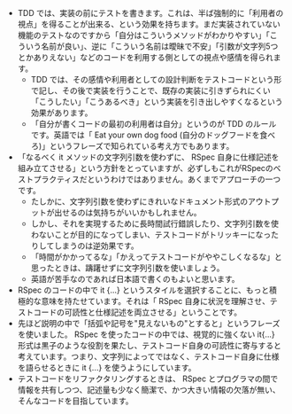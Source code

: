 * TDD では、実装の前にテストを書きます。これは、半ば強制的に「利用者の視点」を得ることが出来る、という効果を持ちます。まだ実装されていない機能のテストなのですから「自分はこういうメソッドがわかりやすい」「こういう名前が良い」、逆に「こういう名前は曖昧で不安」「引数が文字列5つとかありえない」などのコードを利用する側としての視点や感情を得られます。
  * TDD では、その感情や利用者としての設計判断をテストコードという形で記し、その後で実装を行うことで、既存の実装に引きずられにくい「こうしたい」「こうあるべき」という実装を引き出しやすくなるという効果があります。
  * 「自分が書くコードの最初の利用者は自分」というのが TDD のルールです。英語では「 Eat your own dog food (自分のドッグフードを食べろ)」というフレーズで知られている考え方でもあります。
* 「なるべく it メソッドの文字列引数を使わずに、 RSpec 自身に仕様記述を組み立てさせる」という方針をとっていますが、必ずしもこれがRSpecのベストプラクティスだというわけではありません。あくまでアプローチの一つです。
  * たしかに、文字列引数を使わずにきれいなドキュメント形式のアウトプットが出せるのは気持ちがいいかもしれません。
  * しかし、それを実現するために長時間試行錯誤したり、文字列引数を使わないことが目的になってしまい、テストコードがトリッキーになったりしてしまうのは逆効果です。
  * 「時間がかかってるな」「かえってテストコードがややこしくなるな」と思ったときは、躊躇せずに文字列引数を使いましょう。
  * 英語が苦手なのであれば日本語で書くのもよいと思います。
*  RSpec のコードの中で it {...} というスタイルを選択することに、もっと積極的な意味を持たせています。それは「 RSpec 自身に状況を理解させ、テストコードの可読性と仕様記述を両立させる」ということです。
  * 先ほど説明の中で「括弧や記号を"見えないもの"とすると」というフレーズを使いました。 RSpec を使ったコードの中では、視覚的に強くない it{...} 形式は黒子のような役割を果たし、テストコード自身の可読性に寄与すると考えています。つまり、文字列によってではなく、テストコード自身に仕様を語らせるときに it {...} を使うようにしています。
  * テストコードをリファクタリングするときは、 RSpec とプログラマの間で情報を共有しつつ、記述量も少なく簡潔で、かつ大きい情報の欠落が無い、そんなコードを目指しています。